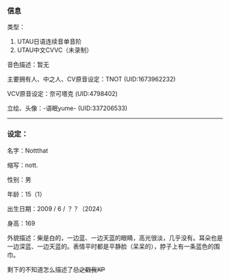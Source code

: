 ### 信息
类型：
 1.   UTAU日语连续音单音阶
 2.   UTAU中文CVVC（未录制）

音色描述：暂无

主要拥有人、中之人、CV原音设定：TNOT (UID:1673962232)

VCV原音设定：奈可塔克 (UID:4798402)

立绘、头像：-语眠yume- (UID:337206533)

---

### 设定：

名字：Nottthat

缩写：nott.

性别：男

年龄：15（1）

出生日期：2009 / 6 / ？？（2024）

身高：169

外貌描述：柴是白的，一边蓝、一边天蓝的眼睛，高光很淡，几乎没有。耳朵也是一边深蓝、一边天蓝的。表情平时都是平静脸（呆呆的），脖子上有一条蓝色的围巾。

剩下的不知道怎么描述了~~总之戳我XP~~